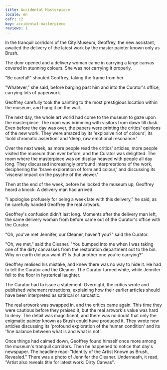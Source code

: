 ```yaml
---
title: Accidental Masterpiece
locale: en
cefr: c2
key: accidental-masterpiece
reviews: 1
---
```


In the tranquil corridors of the City Museum, Geoffrey, the new assistant, awaited the delivery of the latest work by the master painter known only as Brush.

The door opened and a delivery woman came in carrying a large canvas covered in stunning colours. She was not carrying it properly.

"Be careful!" shouted Geoffrey, taking the frame from her.

"Whatever," she said, before barging past him and into the Curator's office, carrying lots of paperwork.

Geoffrey carefully took the painting to the most prestigious location within the museum, and hung it on the wall.

The next day, the whole art world had come to the museum to gaze upon the masterpiece. The room was brimming with visitors from dawn till dusk. Even before the day was over, the papers were printing the critics' opinions of the new work. They were amazed by its 'explosive riot of colours', its 'bold chromatic assertion' and 'deep, raw emotional resonance.'

Over the next week, as more people read the critics' articles, more people visited the museum than ever before, and the Curator was delighted. The room where the masterpiece was on display heaved with people all day long. They discussed increasingly profound interpretations of the work, deciphering the 'brave exploration of form and colour,' and discussing its 'visceral impact on the psyche of the viewer.'

Then at the end of the week, before he locked the museum up, Geoffrey heard a knock. A delivery man had arrived.

"I apologise profusely for being a week late with this delivery," he said, as he carefully handed Geoffrey the real artwork.

Geoffrey's confusion didn't last long. Moments after the delivery man left, the same delivery woman from before came out of the Curator's office with the Curator.

"Oh, you've met Jennifer, our Cleaner, haven't you?" said the Curator.

"Oh, we met," said the Cleaner. "You bumped into me when I was taking one of the dirty canvasses from the restoration department out to the bin. Why on earth did you want it? Is that another one you're carrying?"

Geoffrey realised his mistake, and knew there was no way to hide it. He had to tell the Curator and the Cleaner. The Curator turned white, while Jennifer fell to the floor in hysterical laughter.

The Curator had to issue a statement. Overnight, the critics wrote and published vehement retractions, explaining how their earlier articles should have been interpreted as satirical or sarcastic.

The real artwork was swapped in, and the critics came again. This time they were cautious before they praised it, but the real artwork's value was hard to deny. The detail was magnificent, and there was no doubt that only the enigmatic painter known as Brush could have produced it. They wrote new articles discussing its 'profound exploration of the human condition' and its 'fine balance between what is and what is not'.

Once things had calmed down, Geoffrey found himself once more among the museum's tranquil corridors. Then he happened to notice that day's newspaper. The headline read: "Identity of the Artist Known as Brush, Revealed." There was a photo of Jennifer the Cleaner. Underneath, it read, "Artist also reveals title for latest work: Dirty Canvas".